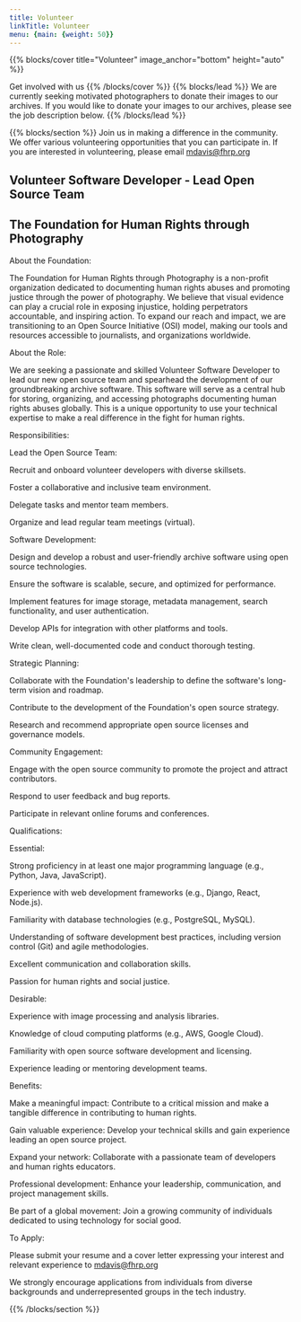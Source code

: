 ```yaml
---
title: Volunteer
linkTitle: Volunteer
menu: {main: {weight: 50}}
---
```

{{% blocks/cover title="Volunteer" image_anchor="bottom" height="auto" %}}

Get involved with us
{{% /blocks/cover %}}
{{% blocks/lead %}}
We are currently seeking motivated photographers to donate their images to our archives. If you would like to donate your images to our archives, please see the job description below.
{{% /blocks/lead %}}

{{% blocks/section %}}
Join us in making a difference in the community. We offer various volunteering opportunities that you can participate in. If you are interested in volunteering, please email mdavis@fhrp.org

## Volunteer Software Developer - Lead Open Source Team

## The Foundation for Human Rights through Photography

About the Foundation:

The Foundation for Human Rights through Photography is a non-profit organization dedicated to documenting human rights abuses and promoting justice through the power of photography. We believe that visual evidence can play a crucial role in exposing injustice, holding perpetrators accountable, and inspiring action. To expand our reach and impact, we are transitioning to an Open Source Initiative (OSI) model, making our tools and resources accessible to journalists, and organizations worldwide.

About the Role:

We are seeking a passionate and skilled Volunteer Software Developer to lead our new open source team and spearhead the development of our groundbreaking archive software. This software will serve as a central hub for storing, organizing, and accessing photographs documenting human rights abuses globally. This is a unique opportunity to use your technical expertise to make a real difference in the fight for human rights.

Responsibilities:

Lead the Open Source Team:

Recruit and onboard volunteer developers with diverse skillsets.

Foster a collaborative and inclusive team environment.

Delegate tasks and mentor team members.

Organize and lead regular team meetings (virtual).

Software Development:

Design and develop a robust and user-friendly archive software using open source technologies.

Ensure the software is scalable, secure, and optimized for performance.

Implement features for image storage, metadata management, search functionality, and user authentication.

Develop APIs for integration with other platforms and tools.

Write clean, well-documented code and conduct thorough testing.

Strategic Planning:

Collaborate with the Foundation's leadership to define the software's long-term vision and roadmap.

Contribute to the development of the Foundation's open source strategy.

Research and recommend appropriate open source licenses and governance models.

Community Engagement:

Engage with the open source community to promote the project and attract contributors.

Respond to user feedback and bug reports.

Participate in relevant online forums and conferences.

Qualifications:

Essential:

Strong proficiency in at least one major programming language (e.g., Python, Java, JavaScript).

Experience with web development frameworks (e.g., Django, React, Node.js).

Familiarity with database technologies (e.g., PostgreSQL, MySQL).

Understanding of software development best practices, including version control (Git) and agile methodologies.

Excellent communication and collaboration skills.

Passion for human rights and social justice.

Desirable:

Experience with image processing and analysis libraries.

Knowledge of cloud computing platforms (e.g., AWS, Google Cloud).

Familiarity with open source software development and licensing.

Experience leading or mentoring development teams.

Benefits:

Make a meaningful impact: Contribute to a critical mission and make a tangible difference in contributing to human rights.

Gain valuable experience: Develop your technical skills and gain experience leading an open source project.

Expand your network: Collaborate with a passionate team of developers and human rights educators.

Professional development: Enhance your leadership, communication, and project management skills.

Be part of a global movement: Join a growing community of individuals dedicated to using technology for social good.

To Apply:

Please submit your resume and a cover letter expressing your interest and relevant experience to [mdavis@fhrp.org](mailto:mdavis@fhrp.org)

We strongly encourage applications from individuals from diverse backgrounds and underrepresented groups in the tech industry.

{{% /blocks/section %}}